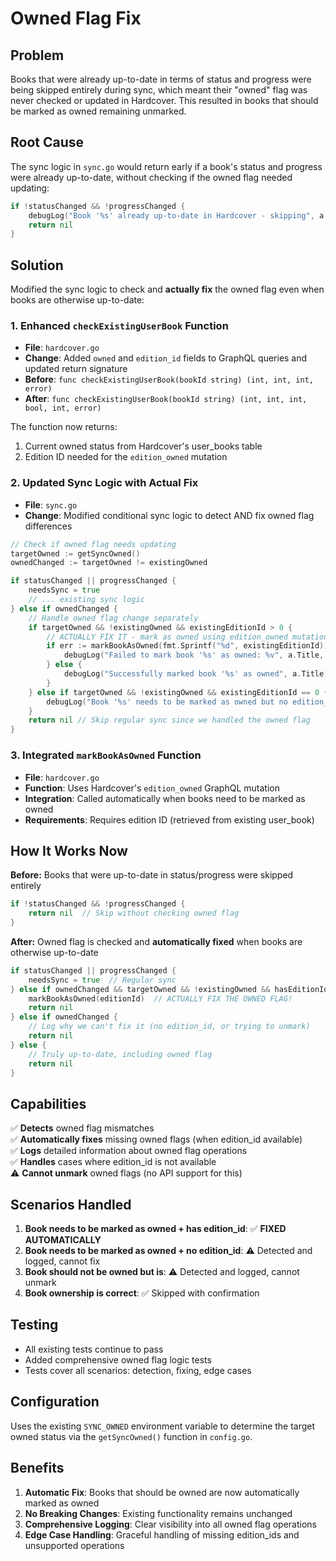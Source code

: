 # Owned Flag Fix

## Problem
Books that were already up-to-date in terms of status and progress were being skipped entirely during sync, which meant their "owned" flag was never checked or updated in Hardcover. This resulted in books that should be marked as owned remaining unmarked.

## Root Cause
The sync logic in `sync.go` would return early if a book's status and progress were already up-to-date, without checking if the owned flag needed updating:

```go
if !statusChanged && !progressChanged {
    debugLog("Book '%s' already up-to-date in Hardcover - skipping", a.Title)
    return nil
}
```

## Solution
Modified the sync logic to check and **actually fix** the owned flag even when books are otherwise up-to-date:

### 1. Enhanced `checkExistingUserBook` Function
- **File**: `hardcover.go`
- **Change**: Added `owned` and `edition_id` fields to GraphQL queries and updated return signature
- **Before**: `func checkExistingUserBook(bookId string) (int, int, int, error)`
- **After**: `func checkExistingUserBook(bookId string) (int, int, int, bool, int, error)`

The function now returns:
1. Current owned status from Hardcover's user_books table
2. Edition ID needed for the `edition_owned` mutation

### 2. Updated Sync Logic with Actual Fix
- **File**: `sync.go`
- **Change**: Modified conditional sync logic to detect AND fix owned flag differences

```go
// Check if owned flag needs updating
targetOwned := getSyncOwned()
ownedChanged := targetOwned != existingOwned

if statusChanged || progressChanged {
    needsSync = true
    // ... existing sync logic
} else if ownedChanged {
    // Handle owned flag change separately
    if targetOwned && !existingOwned && existingEditionId > 0 {
        // ACTUALLY FIX IT - mark as owned using edition_owned mutation
        if err := markBookAsOwned(fmt.Sprintf("%d", existingEditionId)); err != nil {
            debugLog("Failed to mark book '%s' as owned: %v", a.Title, err)
        } else {
            debugLog("Successfully marked book '%s' as owned", a.Title)
        }
    } else if targetOwned && !existingOwned && existingEditionId == 0 {
        debugLog("Book '%s' needs to be marked as owned but no edition_id available", a.Title)
    }
    return nil // Skip regular sync since we handled the owned flag
}
```

### 3. Integrated `markBookAsOwned` Function
- **File**: `hardcover.go`
- **Function**: Uses Hardcover's `edition_owned` GraphQL mutation
- **Integration**: Called automatically when books need to be marked as owned
- **Requirements**: Requires edition ID (retrieved from existing user_book)

## How It Works Now

**Before:** Books that were up-to-date in status/progress were skipped entirely
```go
if !statusChanged && !progressChanged {
    return nil  // Skip without checking owned flag
}
```

**After:** Owned flag is checked and **automatically fixed** when books are otherwise up-to-date
```go
if statusChanged || progressChanged {
    needsSync = true  // Regular sync
} else if ownedChanged && targetOwned && !existingOwned && hasEditionId {
    markBookAsOwned(editionId)  // ACTUALLY FIX THE OWNED FLAG!
    return nil
} else if ownedChanged {
    // Log why we can't fix it (no edition_id, or trying to unmark)
    return nil
} else {
    // Truly up-to-date, including owned flag
    return nil
}
```

## Capabilities

✅ **Detects** owned flag mismatches  
✅ **Automatically fixes** missing owned flags (when edition_id available)  
✅ **Logs** detailed information about owned flag operations  
✅ **Handles** cases where edition_id is not available  
⚠️ **Cannot unmark** owned flags (no API support for this)  

## Scenarios Handled

1. **Book needs to be marked as owned + has edition_id**: ✅ **FIXED AUTOMATICALLY**
2. **Book needs to be marked as owned + no edition_id**: ⚠️ Detected and logged, cannot fix
3. **Book should not be owned but is**: ⚠️ Detected and logged, cannot unmark
4. **Book ownership is correct**: ✅ Skipped with confirmation

## Testing
- All existing tests continue to pass
- Added comprehensive owned flag logic tests
- Tests cover all scenarios: detection, fixing, edge cases

## Configuration
Uses the existing `SYNC_OWNED` environment variable to determine the target owned status via the `getSyncOwned()` function in `config.go`.

## Benefits
1. **Automatic Fix**: Books that should be owned are now automatically marked as owned
2. **No Breaking Changes**: Existing functionality remains unchanged
3. **Comprehensive Logging**: Clear visibility into all owned flag operations
4. **Edge Case Handling**: Graceful handling of missing edition_ids and unsupported operations
